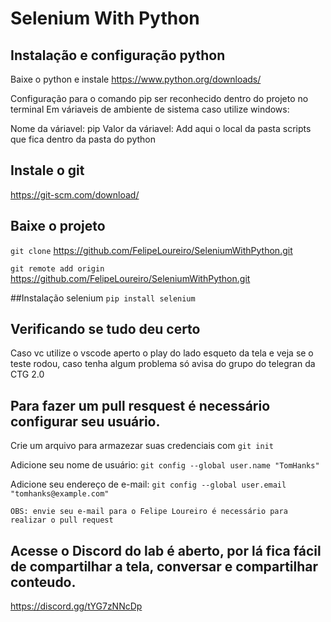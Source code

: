 # Selenium With Python

## Instalação e configuração python
Baixe o python e instale
https://www.python.org/downloads/

Configuração para o comando pip ser reconhecido dentro do projeto no terminal
Em váriaveis de ambiente de sistema caso utilize windows:

Nome da váriavel: pip
Valor da váriavel: Add aqui o local da pasta scripts que fica dentro da pasta do python

## Instale o git 

https://git-scm.com/download/

## Baixe o projeto
`git clone` https://github.com/FelipeLoureiro/SeleniumWithPython.git

`git remote add origin` https://github.com/FelipeLoureiro/SeleniumWithPython.git

##Instalação selenium
`pip install selenium`

## Verificando se tudo deu certo
Caso vc utilize o vscode aperto o play do lado esqueto da tela e veja se o teste rodou, caso tenha algum problema só avisa do grupo do telegran da CTG 2.0

## Para fazer um pull resquest é necessário configurar seu usuário.

Crie um arquivo para armazezar suas credenciais com `git init`

Adicione seu nome de usuário:
`git config --global user.name "TomHanks"`

Adicione seu endereço de e-mail:
`git config --global user.email "tomhanks@example.com"`

`OBS: envie seu e-mail para o Felipe Loureiro é necessário para realizar o pull request`

## Acesse o Discord do lab é aberto, por lá fica fácil de compartilhar a tela, conversar e compartilhar conteudo. 
https://discord.gg/tYG7zNNcDp
